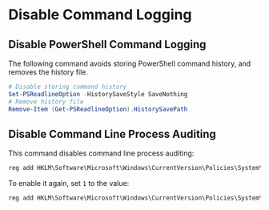 # Disable Command Logging

## Disable PowerShell Command Logging

The following command avoids storing PowerShell command history, and removes the history file.

```powershell
# Disable storing command history
Set-PSReadlineOption -HistorySaveStyle SaveNothing
# Remove history file
Remove-Item (Get-PSReadlineOption).HistorySavePath
```

## Disable Command Line Process Auditing

This command disables command line process auditing:

```powershell
reg add HKLM\Software\Microsoft\Windows\CurrentVersion\Policies\System\Audit /v ProcessCreationIncludeCmdLine_Enabled /t REG_DWORD /d 0 /f
```

To enable it again, set `1` to the value:

```powershell
reg add HKLM\Software\Microsoft\Windows\CurrentVersion\Policies\System\Audit /v ProcessCreationIncludeCmdLine_Enabled /t REG_DWORD /d 1 /f
```
